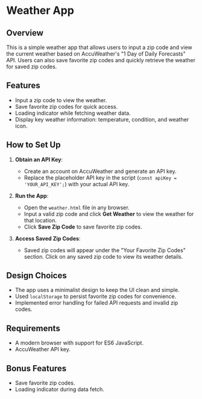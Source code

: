 # Weather App

## Overview
This is a simple weather app that allows users to input a zip code and view the current weather based on AccuWeather's "1 Day of Daily Forecasts" API.
Users can also save favorite zip codes and quickly retrieve the weather for saved zip codes.

## Features
- Input a zip code to view the weather.
- Save favorite zip codes for quick access.
- Loading indicator while fetching weather data.
- Display key weather information: temperature, condition, and weather icon.

## How to Set Up
1. **Obtain an API Key**:
   - Create an account on AccuWeather and generate an API key.
   - Replace the placeholder API key in the script (`const apiKey = 'YOUR_API_KEY';`) with your actual API key.

2. **Run the App**:
   - Open the `weather.html` file in any browser.
   - Input a valid zip code and click **Get Weather** to view the weather for that location.
   - Click **Save Zip Code** to save favorite zip codes.

3. **Access Saved Zip Codes**:
   - Saved zip codes will appear under the "Your Favorite Zip Codes" section. Click on any saved zip code to view its weather details.

## Design Choices
- The app uses a minimalist design to keep the UI clean and simple.
- Used `localStorage` to persist favorite zip codes for convenience.
- Implemented error handling for failed API requests and invalid zip codes.

## Requirements
- A modern browser with support for ES6 JavaScript.
- AccuWeather API key.

## Bonus Features
- Save favorite zip codes.
- Loading indicator during data fetch.
